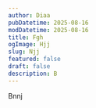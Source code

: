 ```yaml
---
author: Diaa
pubDatetime: 2025-08-16
modDatetime: 2025-08-16
title: Fgh
ogImage: Hjj
slug: Njj
featured: false
draft: false
description: B
---
```

Bnnj